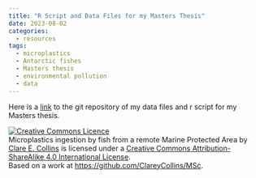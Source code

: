 ```yaml
---
title: "R Script and Data Files for my Masters Thesis"
date: 2023-08-02
categories:
  - resources
tags:
  - microplastics
  - Antarctic fishes
  - Masters thesis
  - environmental pollution
  - data
---
```


Here is a <a href="https://github.com/ClareyCollins/MSc">link</a> to the git repository of my data files and r script for my Masters thesis.



<a rel="license" href="http://creativecommons.org/licenses/by-sa/4.0/"><img alt="Creative Commons Licence" style="border-width:0" src="https://i.creativecommons.org/l/by-sa/4.0/88x31.png" /></a><br /><span xmlns:dct="http://purl.org/dc/terms/" property="dct:title">Microplastics ingestion by fish from a remote Marine Protected Area</span> by <a xmlns:cc="http://creativecommons.org/ns#" href="https://clareycollins.github.io/posts/" property="cc:attributionName" rel="cc:attributionURL">Clare E. Collins</a> is licensed under a <a rel="license" href="http://creativecommons.org/licenses/by-sa/4.0/">Creative Commons Attribution-ShareAlike 4.0 International License</a>.<br />Based on a work at <a xmlns:dct="http://purl.org/dc/terms/" href="https://github.com/ClareyCollins/MSc" rel="dct:source">https://github.com/ClareyCollins/MSc</a>.
